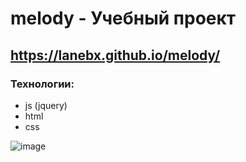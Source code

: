 # melody - Учебный проект

## https://lanebx.github.io/melody/

### Технологии:
- js (jquery)
- html
- css

![image](https://user-images.githubusercontent.com/32616842/130138444-d075c3ef-9715-4c20-a7c4-e1ca18c4a996.png)

